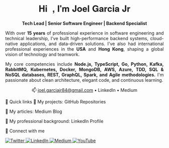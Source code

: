 <div align="center"> <h1 style="font-family:'Helvetica Neue', Helvetica, Arial, sans-serif;"> Hi 👋, I'm Joel Garcia Jr </h1> </div> <p align="center"> <strong>Tech Lead | Senior Software Engineer | Backend Specialist</strong> </p>
<p align="justify"> With over <strong>15 years</strong> of professional experience in software engineering and technical leadership, I've built high-performance backend systems, cloud-native applications, and data-driven solutions. I've also had international professional experiences in the <strong>USA</strong> and <strong>Hong Kong</strong>, shaping a global vision of technology and teamwork. </p> <p align="justify"> My core competencies include <strong>Node.js, TypeScript, Go, Python, Kafka, RabbitMQ, Kubernetes, Docker, MongoDB, AWS, Azure, TDD, SQL & NoSQL databases, REST, GraphQL, Spark, and Agile methodologies.</strong> I'm passionate about clean architecture, elegant code, and continuous learning. </p>
<div align="center">


📫 joel.garciajr84@gmail.com • LinkedIn • Medium

</div>
🚀 Quick links
🔭 My projects: GitHub Repositories

📝 My articles: Medium Blog

📄 My professional background: LinkedIn Profile

🤝 Connect with me
<p align="left"> <a href="https://twitter.com/joelgarciajr84" target="_blank"> <img src="https://img.shields.io/badge/-Twitter-1DA1F2?style=flat&logo=twitter&logoColor=white" alt="Twitter"/> </a> <a href="https://linkedin.com/in/joelgarciajr84" target="_blank"> <img src="https://img.shields.io/badge/-LinkedIn-0077B5?style=flat&logo=linkedin&logoColor=white" alt="LinkedIn"/> </a> <a href="https://medium.com/@joelgarciajr84" target="_blank"> <img src="https://img.shields.io/badge/-Medium-12100E?style=flat&logo=medium&logoColor=white" alt="Medium"/> </a> <a href="https://www.youtube.com/@BreakPoint42" target="_blank"> <img src="https://img.shields.io/badge/-YouTube-FF0000?style=flat&logo=youtube&logoColor=white" alt="YouTube"/> </a> </p>
<div align="center">

</div>
